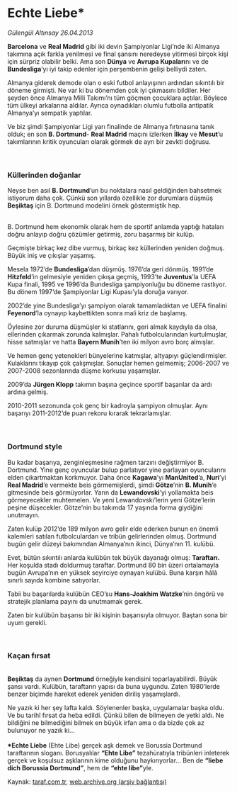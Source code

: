 # Echte Liebe*

*Gülengül Altınsay 26.04.2013*

<div class="yazi"><p><b>Barcelona</b> ve <b>Real Madrid</b> gibi iki devin Şampiyonlar Ligi’nde iki Almanya takımına açık farkla yenilmesi ve final şansını neredeyse yitirmesi birçok kişi için sürpriz olabilir belki. Ama son <b>Dünya</b> ve <b>Avrupa Kupaları</b>nı ve de <b>Bundesliga</b>’yı iyi takip edenler için perşembenin gelişi belliydi zaten.</p>
<p>Almanya giderek demode olan o eski futbol anlayışının ardından sıkıntılı bir döneme girmişti. Ne var ki bu dönemden çok iyi çıkmasını bildiler. Her şeyden önce Almanya Milli Takımı’nı tüm göçmen çocuklara açtılar. Böylece tüm ülkeyi arkalarına aldılar. Ayrıca oynadıkları olumlu futbolla antipatik Almanya’yı sempatik yaptılar.</p>
<p>Ve biz şimdi Şampiyonlar Ligi yarı finalinde de Almanya fırtınasına tanık olduk; en son <b>B. Dortmund</b>- <b>Real Madrid</b> maçını izlerken <b>İlkay</b> ve <b>Mesut</b>’u takımlarının kritik oyuncuları olarak görmek de ayrı bir zevkti doğrusu.<br/><br/><br/></p>
<h3>Küllerinden doğanlar</h3>
<p>Neyse ben asıl <b>B. Dortmund</b>’un bu noktalara nasıl geldiğinden bahsetmek istiyorum daha çok. Çünkü son yıllarda özellikle zor durumlara düşmüş <b>Beşiktaş</b> için B. Dortmund modelini örnek göstermiştik hep.</p>
<p> <br/>B. Dortmund hem ekonomik olarak hem de sportif anlamda yaptığı hataları doğru anlayıp doğru çözümler getirmiş, zoru başarmış bir kulüp.</p>
<p>Geçmişte birkaç kez dibe vurmuş, birkaç kez küllerinden yeniden doğmuş. Büyük iniş ve çıkışlar yaşamış.</p>
<p>Mesela 1972’de <b>Bundesliga</b>’dan düşmüş. 1976’da geri dönmüş. 1991’de <b>Hitzfeld</b>’in gelmesiyle yeniden çıkışa geçmiş, 1993’te <b>Juventus</b>’la UEFA Kupa finali, 1995 ve 1996’da Bundesliga şampiyonluğu bu döneme rastlıyor. Bu dönem 1997’de Şampiyonlar Ligi Kupası’yla doruğa varıyor.</p>
<p>2002’de yine Bundesliga’yı şampiyon olarak tamamladıktan ve UEFA finalini <b>Feyenord</b>’la oynayıp kaybettikten sonra mali kriz de başlamış.</p>
<p>Öylesine zor duruma düşmüşler ki statlarını, geri almak kaydıyla da olsa, ellerinden çıkarmak zorunda kalmışlar. Pahalı futbolcularından kurtulmuşlar, hisse satmışlar ve hatta <b>Bayern Munih</b>’ten iki milyon avro borç almışlar.</p>
<p>Ve hemen genç yetenekleri bünyelerine katmışlar, altyapıyı güçlendirmişler. Kulaklarını tıkayıp çok çalışmışlar. Sonuçlar hemen gelmemiş; 2006-2007 ve 2007-2008 sezonlarında düşme korkusu yaşamışlar.</p>
<p>2009’da <b>Jürgen Klopp</b> takımın başına geçince sportif başarılar da ardı ardına gelmiş.</p>
<p>2010-2011 sezonunda çok genç bir kadroyla şampiyon olmuşlar. Aynı başarıyı 2011-2012’de puan rekoru kırarak tekrarlamışlar.<br/><br/><br/></p>
<h3>Dortmund style</h3>
<p>Bu kadar başarıya, zenginleşmesine rağmen tarzını değiştirmiyor B. Dortmund. Yine genç oyuncular bulup parlatıyor yine parlayan oyuncularını elden çıkartmaktan korkmuyor. Daha önce <b>Kagawa</b>’yı <b>ManUnited</b>’a, <b>Nuri</b>’yi <b>Real Madrid</b>’e vermekte beis görmemişlerdi, şimdi <b>Götze</b>’nin <b>B. Munih</b>’e gitmesinde beis görmüyorlar. Yarın da <b>Lewandovski</b>’yi yollamakta beis görmeyecekler muhtemelen. Ve yeni Lewandovski’lerin yeni Götze’lerin peşine düşecekler. Götze’nin bu takımda 17 yaşında forma giydiğini unutmayın.</p>
<p>Zaten kulüp 2012’de 189 milyon avro gelir elde ederken bunun en önemli kalemleri satılan futbolculardan ve tribün gelirlerinden olmuş. Dortmund bugün gelir düzeyi bakımından Almanya’nın ikinci, Dünya’nın 11. kulübü.</p>
<p>Evet, bütün sıkıntılı anlarda kulübün tek büyük dayanağı olmuş: <b>Taraftarı.</b> Her koşulda stadı doldurmuş taraftar. Dortmund 80 bin üzeri ortalamayla bugün Avrupa’nın en yüksek seyirciye oynayan kulübü. Buna karşın hâlâ sınırlı sayıda kombine satıyorlar. </p>
<p>Tabii bu başarılarda kulübün CEO’su <b>Hans-Joakhim Watzke</b>’nin öngörü ve stratejik planlama payını da unutmamak gerek.</p>
<p>Zaten bir kulübün başarısı bir iki kişinin başarısıyla olmuyor. Baştan sona bir uyum gerekli.<br/><br/><br/></p>
<h3>Kaçan fırsat</h3>
<p><b><br/>Beşiktaş</b> da aynen <b>Dortmund</b> örneğiyle kendisini toparlayabilirdi. Büyük şansı vardı. Kulübün, taraftarın yapısı da buna uygundu. Zaten 1980’lerde benzer biçimde hareket ederek yeniden diriliş yaşamışlardı.</p>
<p>Ne yazık ki her şey lafta kaldı. Söylenenler başka, uygulamalar başka oldu. Ve bu tarihî fırsat da heba edildi. Çünkü bilen de bilmeyen de yetki aldı. Ne bildiğini ne bilmediğini bilmek en büyük irfan ama o da bizde çok az bulunuyor ne yazık ki...<br/><br/><b>*</b><b>Echte Liebe</b> (Ehte Libe) gerçek aşk demek ve Borussia Dortmund taraftarının sloganı. Borusyalılar <b>“Ehte Libe”</b> tezahüratıyla tribünleri inleterek gerçek ve koşulsuz aşklarının kime olduğunu haykırıyorlar... Ben de <b>“liebe dich Borussia Dortmund”</b>, hem de <b>“ehte libe”</b>yle.</p>
</div>

Kaynak: [taraf.com.tr](http://www.taraf.com.tr/gulengul-altinsay/makale-echte-liebe.htm), [web.archive.org (arşiv bağlantısı)](http://web.archive.org/web/20131107141146/http://www.taraf.com.tr/gulengul-altinsay/makale-echte-liebe.htm)
